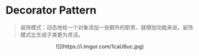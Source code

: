 # Decorator Pattern  
> 装饰模式：动态地给一个对象添加一些额外的职责，就增加功能来说，装饰模式比生成子类更为灵活。  
  
<center>![](https://i.imgur.com/1caU6uc.jpg)</center>
